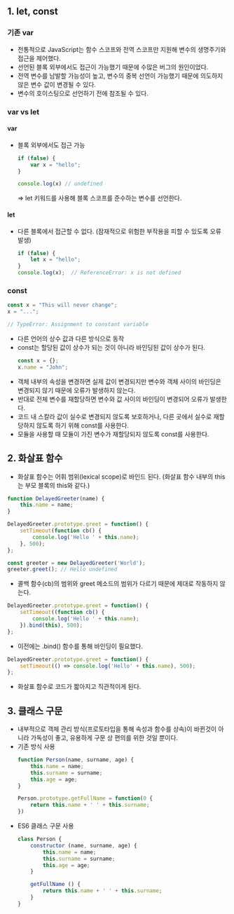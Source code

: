 ## 1. let, const

### 기존 var
- 전통적으로 JavaScript는 함수 스코프와 전역 스코프만 지원해 변수의 생명주기와 접근을 제어했다.
- 선언된 블록 외부에서도 접근이 가능했기 때문에 수많은 버그의 원인이었다.
- 전역 변수를 남발할 가능성이 높고, 변수의 중복 선언이 가능했기 때문에 의도하지 않은 변수 값이 변경될 수 있다.
- 변수의 호이스팅으로 선언하기 전에 참조될 수 있다.

### var vs let

#### var 
- 블록 외부에서도 접근 가능
    ```js
    if (false) {
        var x = "hello";
    }

    console.log(x) // undefined 
    ```

    => let 키워드를 사용해 블록 스코프를 준수하는 변수를 선언한다.

#### let 
- 다른 블록에서 접근할 수 없다. (잠재적으로 위험한 부작용을 피할 수 있도록 오류 발생)
    ```js
    if (false) {
        let x = "hello";
    }
    console.log(x);  // ReferenceError: x is not defined
    ```

### const

```js
const x = "This will never change";
x = "...";

// TypeError: Assignment to constant variable
```
- 다른 언어의 상수 값과 다른 방식으로 동작
- const는 할당된 값이 상수가 되는 것이 아니라 바인딩된 값이 상수가 된다.
    ```js
    const x = {};
    x.name = "John";
    ```
- 객체 내부의 속성을 변경하면 실제 값이 변경되지만 변수와 객체 사이의 바인딩은 변경되지 않기 때문에 오류가 발생하지 않는다.
- 반대로 전체 변수를 재할당하면 변수와 값 사이의 바인딩이 변경되어 오류가 발생한다.
- 코드 내 스칼라 값이 실수로 변경되지 않도록 보호하거나, 다른 곳에서 실수로 재할당하지 않도록 하기 위해 const를 사용한다.
- 모듈을 사용할 때 모듈이 가진 변수가 재할당되지 않도록 const를 사용한다.


## 2. 화살표 함수
- 화살표 함수는 어휘 범위(lexical scope)로 바인드 된다. (화살표 함수 내부의 this는 부모 블록의 this와 같다.)
    
```js
function DelayedGreeter(name) {
    this.name = name;
}

DelayedGreeter.prototype.greet = function() {
    setTimeout(function cb() {
        console.log('Hello ' + this.name);
    }, 500);
};

const greeter = new DelayedGreeter('World');
greeter.greet(); // Hello undefined

```
- 콜백 함수(cb)의 범위와 greet 메소드의 범위가 다르기 때문에 제대로 작동하지 않는다.

```js
DelayedGreeter.prototype.greet = function() {
    setTimeout((function cb() {
        console.log('Hello ' + this.name);
    }).bind(this), 500);
};
```
- 이전에는 .bind() 함수를 통해 바인딩이 필요했다.

```js
DelayedGreeter.prototype.greet = function() {
    setTimeout(() => console.log('Hello' + this.name), 500);
};
```
- 화살표 함수로 코드가 짧아지고 직관적이게 된다.


## 3. 클래스 구문
- 내부적으로 객체 관리 방식(프로토타입을 통해 속성과 함수를 상속)이 바뀐것이 아니라 가독성이 좋고, 유용하게 구문 상 편의를 위한 것일 뿐이다.
- 기존 방식 사용
    ```js
    function Person(name, surname, age) {
        this.name = name;
        this.surname = surname;
        this.age = age;
    }

    Person.prototype.getFullName = function(0 {
        return this.name + ' ' + this.surname;
    })
    ```
- ES6 클래스 구문 사용
    ```js
    class Person {
        constructor (name, surname, age) {
            this.name = name;
            this.surname = surname;
            this.age = age;
        }

        getFullName () {
            return this.name + ' ' + this.surname;
        }
    }